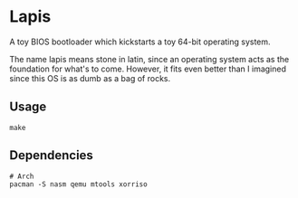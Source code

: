 
# Lapis

A toy BIOS bootloader which kickstarts a toy 64-bit operating system.

The name lapis means stone in latin, since an operating system acts as the
foundation for what's to come. However, it fits even better than I imagined
since this OS is as dumb as a bag of rocks.

## Usage

```
make
```

## Dependencies

```
# Arch
pacman -S nasm qemu mtools xorriso
```
